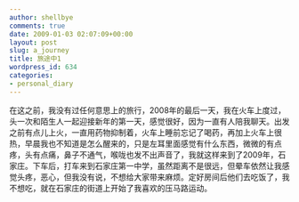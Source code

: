 ```yaml
---
author: shellbye
comments: true
date: 2009-01-03 02:07:09+00:00
layout: post
slug: a_journey
title: 旅途中1
wordpress_id: 634
categories:
- personal_diary
---
```


在这之前，我没有过任何意思上的旅行，2008年的最后一天，我在火车上度过，头一次和陌生人一起迎接新年的第一天，感觉很好，因为一直有人陪我聊天。出发之前有点儿上火，一直用药物抑制着，火车上睡前忘记了喝药，再加上火车上很热，早晨我也不知道是怎么醒来的，只是左耳里面感觉有什么东西，微微的有点疼，头有点痛，鼻子不通气，喉咙也发不出声音了，我就这样来到了2009年，石家庄。下车后，打车来到石家庄第一中学，虽然距离不是很远，但晕车依然让我感觉头疼，恶心，但我没有说，不想给大家带来麻烦。定好房间后他们去吃饭了，我不想吃，就在石家庄的街道上开始了我喜欢的压马路运动。  

